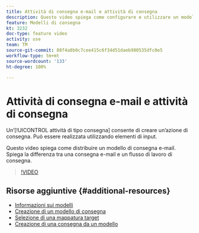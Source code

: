 ```yaml
---
title: Attività di consegna e-mail e attività di consegna
description: Questo video spiega come configurare e utilizzare un modello di consegna.
feature: Modelli di consegna
kt: 3232
doc-type: feature video
activity: use
team: TM
source-git-commit: 88f4a8b0c7cee415c6f34d51daeb980535dfc0e5
workflow-type: tm+mt
source-wordcount: '133'
ht-degree: 100%

---
```



# Attività di consegna e-mail e attività di consegna

Un’[!UICONTROL attività di tipo consegna] consente di creare un’azione di consegna. Può essere realizzata utilizzando elementi di input.

Questo video spiega come distribuire un modello di consegna e-mail. Spiega la differenza tra una consegna e-mail e un flusso di lavoro di consegna.

>[!VIDEO](https://video.tv.adobe.com/v/24065?quality=12)

## Risorse aggiuntive {#additional-resources}

* [Informazioni sui modelli](https://experienceleague.adobe.com/docs/campaign-classic/using/sending-messages/using-delivery-templates/about-templates.html?lang=it)
* [Creazione di un modello di consegna](https://experienceleague.adobe.com/docs/campaign-classic/using/sending-messages/using-delivery-templates/creating-a-delivery-template.html?lang=it)
* [Selezione di una mappatura target](https://experienceleague.adobe.com/docs/campaign-classic/using/sending-messages/using-delivery-templates/selecting-a-target-mapping.html?lang=it)
* [Creazione di una consegna da un modello](https://experienceleague.adobe.com/docs/campaign-classic/using/sending-messages/using-delivery-templates/creating-a-delivery-from-a-template.html?lang=it)

